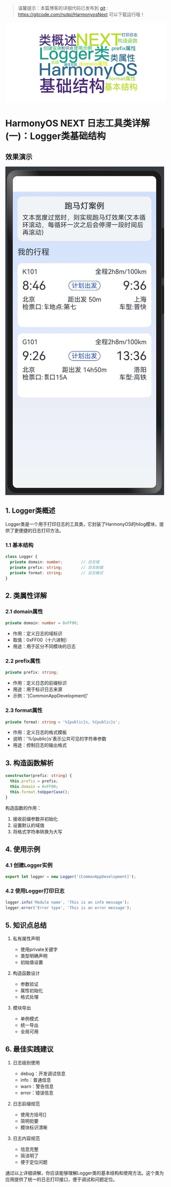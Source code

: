 > 温馨提示：本篇博客的详细代码已发布到 [git](https://gitcode.com/nutpi/HarmonyosNext) : https://gitcode.com/nutpi/HarmonyosNext 可以下载运行哦！

![](../images/img_dd6b4846.png)

# HarmonyOS NEXT 日志工具类详解(一)：Logger类基础结构
## 效果演示

![](../images/img_97896a98.png)
## 1. Logger类概述

Logger类是一个用于打印日志的工具类，它封装了HarmonyOS的hilog模块，提供了更便捷的日志打印方法。

### 1.1 基本结构

```typescript
class Logger {
  private domain: number;        // 日志域
  private prefix: string;        // 日志前缀
  private format: string;        // 日志格式
}
```

## 2. 类属性详解

### 2.1 domain属性

```typescript
private domain: number = 0xFF00;
```
- 作用：定义日志的域标识
- 取值：0xFF00（十六进制）
- 用途：用于区分不同模块的日志

### 2.2 prefix属性

```typescript
private prefix: string;
```
- 作用：定义日志的前缀标识
- 用途：用于标识日志来源
- 示例：'[CommonAppDevelopment]'

### 2.3 format属性

```typescript
private format: string = '%{public}s, %{public}s';
```
- 作用：定义日志的格式模板
- 说明：'%{public}s'表示公共可见的字符串参数
- 用途：控制日志的输出格式

## 3. 构造函数解析

```typescript
constructor(prefix: string) {
  this.prefix = prefix;
  this.domain = 0xFF00;
  this.format.toUpperCase();
}
```

构造函数的作用：
1. 接收前缀参数并初始化
2. 设置默认的域值
3. 将格式字符串转换为大写

## 4. 使用示例

### 4.1 创建Logger实例

```typescript
export let logger = new Logger('[CommonAppDevelopment]');
```

### 4.2 使用Logger打印日志

```typescript
logger.info('Module name', 'This is an info message');
logger.error('Error type', 'This is an error message');
```

## 5. 知识点总结

1. 私有属性声明
   - 使用private关键字
   - 类型明确声明
   - 初始值设置

2. 构造函数设计
   - 参数验证
   - 属性初始化
   - 格式处理

3. 模块导出
   - 单例模式
   - 统一导出
   - 全局可用

## 6. 最佳实践建议

1. 日志级别使用
   - debug：开发调试信息
   - info：普通信息
   - warn：警告信息
   - error：错误信息

2. 日志前缀规范
   - 使用方括号[]
   - 简明扼要
   - 模块标识清晰

3. 日志内容规范
   - 信息完整
   - 简洁明了
   - 便于定位问题

通过以上详细讲解，你应该能够理解Logger类的基本结构和使用方法。这个类为应用提供了统一的日志打印接口，便于调试和问题定位。
